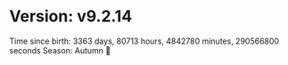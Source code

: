 # Version: v9.2.14
Time since birth: 3363 days, 80713 hours, 4842780 minutes, 290566800 seconds
Season: Autumn 🍁
